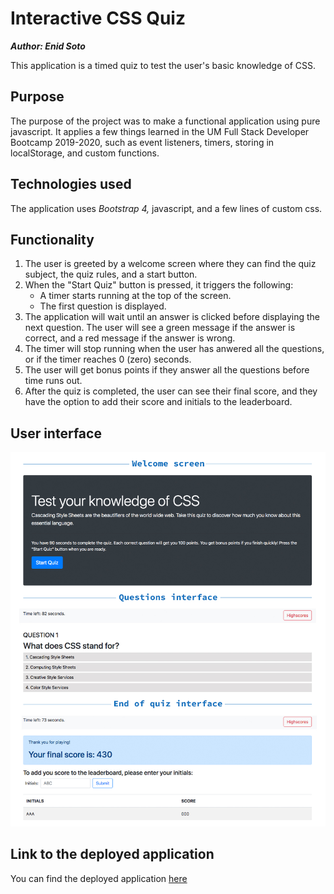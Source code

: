 # Interactive CSS Quiz

***Author: Enid Soto***

This application is a timed quiz to test the user's basic knowledge of CSS. 

## Purpose

The purpose of the project was to make a functional application using pure javascript. It applies a few things learned in the UM Full Stack Developer Bootcamp 2019-2020, such as event listeners, timers, storing in localStorage, and custom functions.

## Technologies used

The application uses *Bootstrap 4,* javascript, and a few lines of custom css.

## Functionality

1. The user is greeted by a welcome screen where they can find the quiz subject, the quiz rules, and a start button.
2. When the "Start Quiz" button is pressed, it triggers the following:
   * A timer starts running at the top of the screen.
   * The first question is displayed.
3. The application will wait until an answer is clicked before displaying the next question. The user will see a green message if the answer is correct, and a red message if the answer is wrong. 
4. The timer will stop running when the user has anwered all the questions, or if the timer reaches 0 (zero) seconds.
5. The user will get bonus points if they answer all the questions before time runs out.
6. After the quiz is completed, the user can see their final score, and they have the option to add their score and initials to the leaderboard.

## User interface

![Interactive CSS quiz user interface](assets/user-interface.jpg)


## Link to the deployed application

You can find the deployed application [here](https://enma1009.github.io/css-quiz/)
